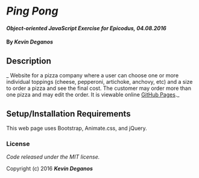 # _Ping Pong_

#### _Object-oriented JavaScript Exercise for Epicodus, 04.08.2016_

#### By _Kevin Deganos_

## Description

_ Website for a pizza company where a user can choose one or more individual toppings (cheese, pepperoni, artichoke, anchovy, etc) and a size to order a pizza and see the final cost. The customer may order more than one pizza and may edit the order. It is viewable online [GitHub Pages](https://kdeganos.github.io/pizza-company)._

## Setup/Installation Requirements

This web page uses Bootstrap, Animate.css, and jQuery.

### License

*Code released under the MIT license.*

Copyright (c) 2016 **_Kevin Deganos_**

